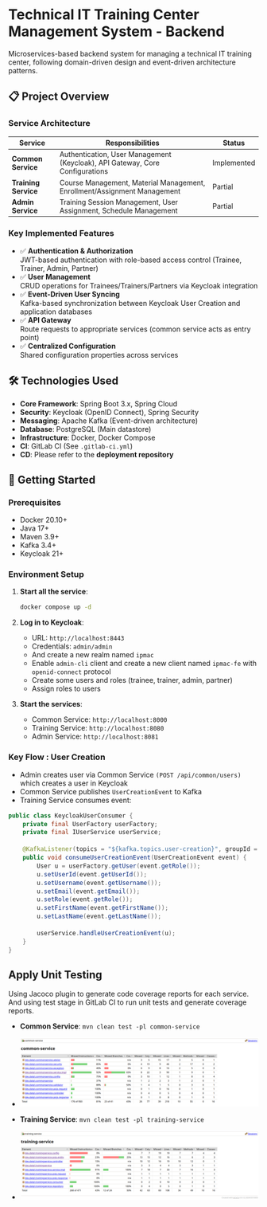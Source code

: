 # Technical IT Training Center Management System - Backend

Microservices-based backend system for managing a technical IT training center, following domain-driven design and event-driven architecture patterns.

## 📋 Project Overview

### Service Architecture
| Service           | Responsibilities                                                                 | Status        |
|--------------------|-----------------------------------------------------------------------------------|---------------|
| **Common Service** | Authentication, User Management (Keycloak), API Gateway, Core Configurations     | Implemented   |
| **Training Service**| Course Management, Material Management, Enrollment/Assignment Management         | Partial       |
| **Admin Service**  | Training Session Management, User Assignment, Schedule Management                | Partial       |

### Key Implemented Features
- ✅ **Authentication & Authorization**  
  JWT-based authentication with role-based access control (Trainee, Trainer, Admin, Partner)
- ✅ **User Management**  
  CRUD operations for Trainees/Trainers/Partners via Keycloak integration
- ✅ **Event-Driven User Syncing**  
  Kafka-based synchronization between Keycloak User Creation and application databases
- ✅ **API Gateway**  
  Route requests to appropriate services (common service acts as entry point)
- ✅ **Centralized Configuration**  
  Shared configuration properties across services

## 🛠 Technologies Used
- **Core Framework**: Spring Boot 3.x, Spring Cloud
- **Security**: Keycloak (OpenID Connect), Spring Security
- **Messaging**: Apache Kafka (Event-driven architecture)
- **Database**: PostgreSQL (Main datastore)
- **Infrastructure**: Docker, Docker Compose
- **CI**: GitLab CI (See `.gitlab-ci.yml`)
- **CD**: Please refer to the **deployment repository**

## 🚀 Getting Started

### Prerequisites
- Docker 20.10+
- Java 17+
- Maven 3.9+
- Kafka 3.4+
- Keycloak 21+

### Environment Setup
1. **Start all the service**:
   ```bash
   docker compose up -d
    ```
   
2. **Log in to Keycloak**:
   - URL: `http://localhost:8443`
   - Credentials: `admin/admin`
   - And create a new realm named `ipmac`
   - Enable `admin-cli` client and create a new client named `ipmac-fe` with `openid-connect` protocol
   - Create some users and roles (trainee, trainer, admin, partner)
   - Assign roles to users

3. **Start the services**:
   - Common Service: `http://localhost:8000`
   - Training Service: `http://localhost:8080`
   - Admin Service: `http://localhost:8081`

### Key Flow : User Creation
   - Admin creates user via Common Service `(POST /api/common/users)` which creates a user in Keycloak
   - Common Service publishes `UserCreationEvent` to Kafka
   - Training Service consumes event:
```java
public class KeycloakUserConsumer {
    private final UserFactory userFactory;
    private final IUserService userService;

    @KafkaListener(topics = "${kafka.topics.user-creation}", groupId = "${kafka.group-id}")
    public void consumeUserCreationEvent(UserCreationEvent event) {
        User u = userFactory.getUser(event.getRole());
        u.setUserId(event.getUserId());
        u.setUsername(event.getUsername());
        u.setEmail(event.getEmail());
        u.setRole(event.getRole());
        u.setFirstName(event.getFirstName());
        u.setLastName(event.getLastName());

        userService.handleUserCreationEvent(u);
    }
}
```

## Apply Unit Testing 

Using Jacoco plugin to generate code coverage reports for each service.
And using test stage in GitLab CI to run unit tests and generate coverage reports.

- **Common Service**: `mvn clean test -pl common-service`
- ![img.png](common-service-coverage.png)

- **Training Service**: `mvn clean test -pl training-service`
- ![img_1.png](training-service-coverage.png)